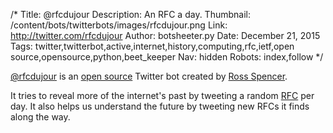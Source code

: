 /*
Title: @rfcdujour
Description: An RFC a day. 
Thumbnail: /content/bots/twitterbots/images/rfcdujour.png
Link: http://twitter.com/rfcdujour
Author: botsheeter.py
Date: December 21, 2015
Tags: twitter,twitterbot,active,internet,history,computing,rfc,ietf,open source,opensource,python,beet_keeper
Nav: hidden
Robots: index,follow
*/

[@rfcdujour](https://twitter.com/rfcdujour) is an [open source](https://github.com/exponential-decay/rfc-du-jour) Twitter bot created by [Ross Spencer](https://twitter.com/beet_keeper). 

It tries to reveal more of the internet's past by tweeting a random [RFC](https://en.wikipedia.org/wiki/Request_for_Comments) per day. It also helps us understand the future by tweeting new RFCs it finds along the way.
